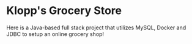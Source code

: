 # Klopp's Grocery Store
Here is a Java-based full stack project that utilizes MySQL, Docker and JDBC to setup an online grocery shop!
